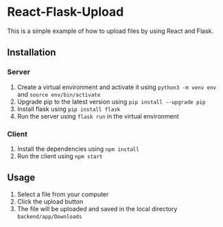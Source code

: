 # React-Flask-Upload

This is a simple example of how to upload files by using React and Flask.

## Installation

### Server

1. Create a virtual environment and activate it using `python3 -m venv env` and `source env/bin/activate`
2. Upgrade pip to the latest version using `pip install --upgrade pip`
3. Install flask using `pip install flask`
4. Run the server using `flask run` in the virtual environment

### Client

1. Install the dependencies using `npm install`
2. Run the client using `npm start`

## Usage

1. Select a file from your computer
2. Click the upload button
3. The file will be uploaded and saved in the local directory `backend/app/Downloads`
